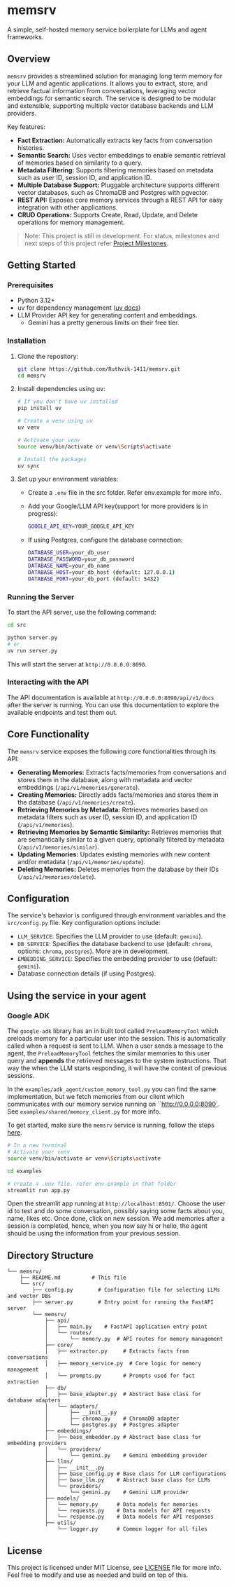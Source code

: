 # memsrv

A simple, self-hosted memory service boilerplate for LLMs and agent frameworks.

## Overview

`memsrv` provides a streamlined solution for managing long term memory for your LLM and agentic applications. It allows you to extract, store, and retrieve factual information from conversations, leveraging vector embeddings for semantic search. The service is designed to be modular and extensible, supporting multiple vector database backends and LLM providers.

Key features:

*   **Fact Extraction:** Automatically extracts key facts from conversation histories.
*   **Semantic Search:** Uses vector embeddings to enable semantic retrieval of memories based on similarity to a query.
*   **Metadata Filtering:** Supports filtering memories based on metadata such as user ID, session ID, and application ID.
*   **Multiple Database Support:** Pluggable architecture supports different vector databases, such as ChromaDB and Postgres with pgvector.
*   **REST API:** Exposes core memory services through a REST API for easy integration with other applications.
*   **CRUD Operations:** Supports Create, Read, Update, and Delete operations for memory management.

> Note: This project is still in development. For status, milestones and next steps of this project refer [Project Milestones](./Milestones.md).
## Getting Started

### Prerequisites

*   Python 3.12+
*   uv for dependency management ([uv docs](https://pypi.org/project/uv/))
*   LLM Provider API key for generating content and embeddings.
    - Gemini has a pretty generous limits on their free tier.

### Installation

1.  Clone the repository:

    ```bash
    git clone https://github.com/Ruthvik-1411/memsrv.git
    cd memsrv
    ```

2.  Install dependencies using uv:

    ```bash
    # If you don't have uv installed
    pip install uv

    # Create a venv using uv
    uv venv

    # Activate your venv
    source venv/bin/activate or venv\Scripts\activate

    # Install the packages
    uv sync
    ```

3.  Set up your environment variables:

    *   Create a `.env` file in the src folder. Refer env.example for more info.
    *   Add your Google/LLM API key(support for more providers is in progress):
        ```bash
        GOOGLE_API_KEY=YOUR_GOOGLE_API_KEY
        ```

    *   If using Postgres, configure the database connection:
        ```bash
        DATABASE_USER=your_db_user
        DATABASE_PASSWORD=your_db_password
        DATABASE_NAME=your_db_name
        DATABASE_HOST=your_db_host (default: 127.0.0.1)
        DATABASE_PORT=your_db_port (default: 5432)
        ```

### Running the Server

To start the API server, use the following command:
```bash
cd src

python server.py
# or
uv run server.py
```
This will start the server at `http://0.0.0.0:8090`.

### Interacting with the API

The API documentation is available at `http://0.0.0.0:8090/api/v1/docs` after the server is running. You can use this documentation to explore the available endpoints and test them out.

## Core Functionality

The `memsrv` service exposes the following core functionalities through its API:

*   **Generating Memories:**  Extracts facts/memories from conversations and stores them in the database, along with metadata and vector embeddings (`/api/v1/memories/generate`).
*   **Creating Memories:**  Directly adds facts/memories and stores them in the database (`/api/v1/memories/create`).
*   **Retrieving Memories by Metadata:** Retrieves memories based on metadata filters such as user ID, session ID, and application ID (`/api/v1/memories`).
*   **Retrieving Memories by Semantic Similarity:** Retrieves memories that are semantically similar to a given query, optionally filtered by metadata (`/api/v1/memories/similar`).
*   **Updating Memories:** Updates existing memories with new content and/or metadata (`/api/v1/memories/update`).
*   **Deleting Memories:** Deletes memories from the database by their IDs (`/api/v1/memories/delete`).

## Configuration

The service's behavior is configured through environment variables and the `src/config.py` file.  Key configuration options include:

*   `LLM_SERVICE`: Specifies the LLM provider to use (default: `gemini`).
*   `DB_SERVICE`: Specifies the database backend to use (default: `chroma`, options: `chroma`, `postgres`). More are in development.
*   `EMBEDDING_SERVICE`: Specifies the embedding provider to use (default: `gemini`).
*   Database connection details (if using Postgres).

## Using the service in your agent
### Google ADK

The `google-adk` library has an in built tool called `PreloadMemoryTool` which preloads memory for a particular user into the session. This is automatically called when a request is sent to LLM. When a user sends a message to the agent, the `PreloadMemoryTool` fetches the similar memories to this user query and **appends** the retrieved messages to the system instructions. That way the when the LLM starts responding, it will have the context of previous sessions.

In the `examples/adk_agent/custom_memory_tool.py` you can find the same implementation, but we fetch memories from our client which communicates with our memory service running on ``http://0.0.0.0:8090`. See `examples/shared/memory_client.py` for more info.

To get started, make sure the `memsrv` service is running, follow the steps [here](#running-the-server).
```bash
# In a new terminal
# Activate your venv
source venv/bin/activate or venv\Scripts\activate

cd examples

# create a .env file. refer env.example in that folder
streamlit run app.py
```

Open the streamlit app running at `http://localhost:8501/`. Choose the user id to test and do some conversation, possibly saying some facts about you, name, likes etc. Once done, click on new session. We add memories after a session is completed, hence, when you now say hi or hello, the agent should be using the information from your previous session.

## Directory Structure

```
└── memsrv/
    ├── README.md          # This file
    └── src/
        ├── config.py        # Configuration file for selecting LLMs and vector DBs
        ├── server.py        # Entry point for running the FastAPI server
        └── memsrv/
            ├── api/
            │   ├── main.py    # FastAPI application entry point
            │   └── routes/
            │       └── memory.py  # API routes for memory management
            ├── core/
            │   ├── extractor.py     # Extracts facts from conversations
            │   ├── memory_service.py  # Core logic for memory management
            │   └── prompts.py       # Prompts used for fact extraction
            ├── db/
            │   ├── base_adapter.py  # Abstract base class for database adapters
            │   └── adapters/
            │       ├── __init__.py
            │       ├── chroma.py    # ChromaDB adapter
            │       └── postgres.py  # Postgres adapter
            ├── embeddings/
            │   ├── base_embedder.py # Abstract base class for embedding providers
            │   └── providers/
            │       └── gemini.py    # Gemini embedding provider
            ├── llms/
            │   ├── __init__.py
            │   ├── base_config.py # Base class for LLM configurations
            │   ├── base_llm.py    # Abstract base class for LLMs
            │   └── providers/
            │       └── gemini.py    # Gemini LLM provider
            ├── models/
            │   └── memory.py      # Data models for memories
            │   └── requests.py    # Data models for API requests
            │   └── response.py    # Data models for API responses
            ├── utils/
                └── logger.py      # Common logger for all files
```

## License

This project is licensed under MIT License, see [LICENSE](./LICENSE) file for more info. Feel free to modify and use as needed and build on top of this.
